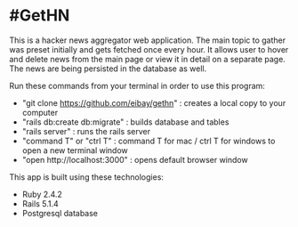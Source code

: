 
#GetHN 
 =====
This is a hacker news aggregator web application. The main topic to gather was preset initially and gets fetched once every hour. It allows user to hover and delete news from the main page or view it in detail on a separate page. The news are being persisted in the database as well. 

Run these commands from your terminal in order to use this program:
  - "git clone https://github.com/eibay/gethn"   : creates a local copy to your computer
  - "rails db:create db:migrate"                 : builds database and tables
  - "rails server"                               : runs the rails server
  - "command T" or "ctrl T"                      : command T for mac / ctrl T for windows to open a new terminal window 
  - "open http://localhost:3000"                 : opens default browser window 


This app is built using these technologies:

- Ruby 2.4.2
- Rails 5.1.4
- Postgresql database 


